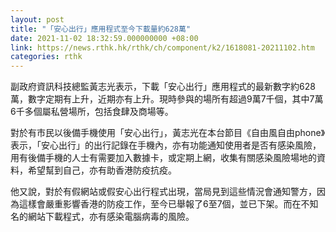 ```yaml
---
layout: post
title: "「安心出行」應用程式至今下載量約628萬"
date: 2021-11-02 18:32:59.000000000 +08:00
link: https://news.rthk.hk/rthk/ch/component/k2/1618081-20211102.htm
categories: rthk
---
```


副政府資訊科技總監黃志光表示，下載「安心出行」應用程式的最新數字約628萬，數字定期有上升，近期亦有上升。現時參與的場所有超過9萬7千個，其中7萬6千多個屬私營場所，包括食肆及商場等。

對於有市民以後備手機使用「安心出行」，黃志光在本台節目《自由風自由phone》表示，「安心出行」的出行記錄在手機內，亦有功能通知使用者是否有感染風險，用有後備手機的人士有需要加入數據卡，或定期上網，收集有關感染風險場地的資料，希望幫到自己，亦有助香港防疫抗疫。

他又說，對於有假網站或假安心出行程式出現，當局見到這些情況會通知警方，因為這樣會嚴重影響香港的防疫工作，至今已舉報了6至7個，並已下架。而在不知名的網站下載程式，亦有感染電腦病毒的風險。
